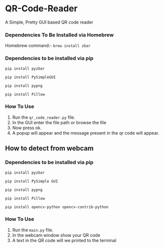 # QR-Code-Reader
A Simple, Pretty GUI based QR code reader


### Dependencies To Be Installed via Homebrew

Homebrew command:- `brew install zbar`

### Dependencies to be installed via pip

`pip install pyzbar`

`pip install PySimpleGUI`

`pip install pypng`

`pip install Pillow`

### How To Use

1. Run the `qr_code_reader.py` file.
2. In the GUI enter the file path or browse the file
3. Now press ok.
4. A popup will appear and the message present in the qr code will appear.

## How to detect from webcam 

### Dependencies to be installed via pip

`pip install pyzbar`

`pip install PySimple GUI`

`pip install pypng`

`pip install Pillow`

`pip install opencv-python opencv-contrib-python`

### How To Use

1. Run the `main.py` file.
2. In the webcam window show your QR code
4. A text in the QR code will we printed to the terminal
